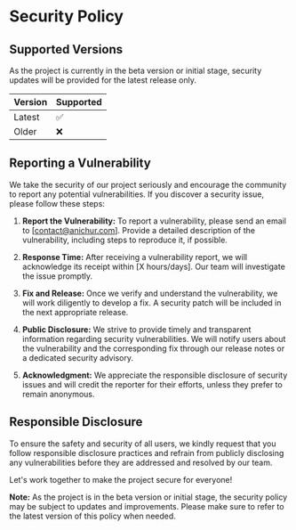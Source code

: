 # Security Policy

## Supported Versions

As the project is currently in the beta version or initial stage, security updates will be provided for the latest release only.

| Version   | Supported          |
| --------- | ------------------ |
| Latest    | :white_check_mark: |
| Older     | :x:                |

## Reporting a Vulnerability

We take the security of our project seriously and encourage the community to report any potential vulnerabilities. If you discover a security issue, please follow these steps:

1. **Report the Vulnerability:** To report a vulnerability, please send an email to [contact@anichur.com]. Provide a detailed description of the vulnerability, including steps to reproduce it, if possible.

2. **Response Time:** After receiving a vulnerability report, we will acknowledge its receipt within [X hours/days]. Our team will investigate the issue promptly.

3. **Fix and Release:** Once we verify and understand the vulnerability, we will work diligently to develop a fix. A security patch will be included in the next appropriate release.

4. **Public Disclosure:** We strive to provide timely and transparent information regarding security vulnerabilities. We will notify users about the vulnerability and the corresponding fix through our release notes or a dedicated security advisory.

5. **Acknowledgment:** We appreciate the responsible disclosure of security issues and will credit the reporter for their efforts, unless they prefer to remain anonymous.

## Responsible Disclosure

To ensure the safety and security of all users, we kindly request that you follow responsible disclosure practices and refrain from publicly disclosing any vulnerabilities before they are addressed and resolved by our team.

Let's work together to make the project secure for everyone!

**Note:** As the project is in the beta version or initial stage, the security policy may be subject to updates and improvements. Please make sure to refer to the latest version of this policy when needed.
